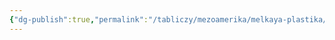 ```yaml
---
{"dg-publish":true,"permalink":"/tabliczy/mezoamerika/melkaya-plastika/","dgPassFrontmatter":true}
---
```



